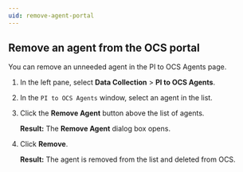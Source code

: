 ```yaml
---
uid: remove-agent-portal
---
```


## Remove an agent from the OCS portal

You can remove an unneeded agent in the PI to OCS Agents page.

1. In the left pane, select **Data Collection** > **PI to OCS Agents**.

1. In the `PI to OCS Agents` window, select an agent in the list.

1. Click the **Remove Agent** button above the list of agents.

   **Result:** The **Remove Agent** dialog box opens.

1. Click **Remove**.

   **Result:** The agent is removed from the list and deleted from OCS.